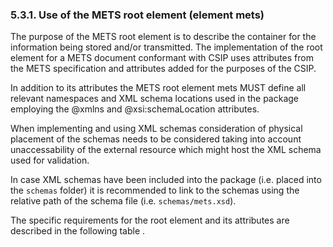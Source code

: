 ### 5.3.1.	Use of the METS root element (element mets)
The purpose of the METS root element is to describe the container for the information being stored and/or transmitted. The implementation of the root element for a METS document conformant with CSIP uses attributes from the METS specification and attributes added for the purposes of the CSIP.

In addition to its attributes the METS root element mets MUST define all relevant namespaces and XML schema locations used in the package employing the @xmlns and @xsi:schemaLocation attributes.

When implementing and using XML schemas consideration of physical placement of the schemas needs to be considered taking into account unaccessability of the external resource which might host the XML schema used for validation.

In case XML schemas have been included into the package (i.e. placed into the `schemas` folder) it is recommended to link to the schemas using the relative path of the schema file (i.e. `schemas/mets.xsd`).

The specific requirements for the root element and its attributes are described in the following table .
